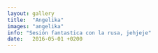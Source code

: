 ```yaml
---
layout: gallery
title:  "Angelika"
images: "angelika"
info: "Sesión fantastica con la rusa, jehjeje"
date:   2016-05-01 +0200
---
```

